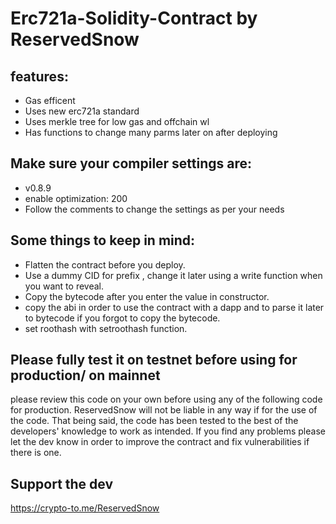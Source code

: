 # Erc721a-Solidity-Contract by ReservedSnow

## features:
* Gas efficent 
* Uses new erc721a standard
* Uses merkle tree for low gas and offchain wl
* Has functions to change many parms later on after deploying 

## Make sure your compiler settings are:
* v0.8.9
* enable optimization: 200
* Follow the comments to change the settings as per your needs 

## Some things to keep in mind:
* Flatten the contract before you deploy.
* Use a dummy CID for prefix , change it later using a write function when you want to reveal.
* Copy the bytecode after you enter the value in constructor.
* copy the abi in order to use the contract with a dapp and to parse it later to bytecode if you forgot to copy the bytecode.
* set roothash with setroothash function.

## Please fully test it on testnet before using for production/ on mainnet
   please review this code on your own before using any of
   the following code for production.
   ReservedSnow will not be liable in any way if for the use 
   of the code. That being said, the code has been tested 
   to the best of the developers' knowledge to work as intended.
   If you find any problems please let the dev know in order to improve
   the contract and fix vulnerabilities if there is one.

## Support the dev 

https://crypto-to.me/ReservedSnow
